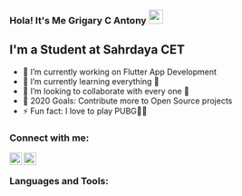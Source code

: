 ### Hola! It's Me Grigary C Antony <img src="https://media.giphy.com/media/hvRJCLFzcasrR4ia7z/giphy.gif" width="25px">

## I'm a Student at Sahrdaya CET
- 🔭 I’m currently working on Flutter App Development
- 🌱 I’m currently learning everything 🤣
- 👯 I’m looking to collaborate with every one 🤣
- 🥅 2020 Goals: Contribute more to Open Source projects
- ⚡ Fun fact: I love to play PUBG🤣🤣

### Connect with me:

[<img align="left" alt="codeSTACKr | LinkedIn" width="22px" src="https://cdn.jsdelivr.net/npm/simple-icons@v3/icons/linkedin.svg" />][linkedin]
[<img align="left" alt="codeSTACKr | Instagram" width="22px" src="https://cdn.jsdelivr.net/npm/simple-icons@v3/icons/instagram.svg" />][instagram]

<br />



### Languages and Tools:



<br />
<br />


[instagram]: https://instagram.com/grigary_dracorig
[linkedin]: https://www.linkedin.com/in/grigary-c-antony
